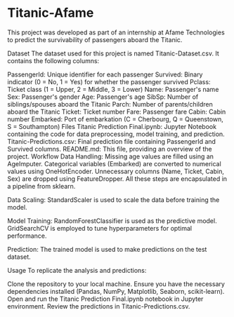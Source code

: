 # Titanic-Afame
This project was developed as part of an internship at Afame Technologies to predict the survivability of passengers aboard the Titanic.

Dataset
The dataset used for this project is named Titanic-Dataset.csv. It contains the following columns:

PassengerId: Unique identifier for each passenger
Survived: Binary indicator (0 = No, 1 = Yes) for whether the passenger survived
Pclass: Ticket class (1 = Upper, 2 = Middle, 3 = Lower)
Name: Passenger's name
Sex: Passenger's gender
Age: Passenger's age
SibSp: Number of siblings/spouses aboard the Titanic
Parch: Number of parents/children aboard the Titanic
Ticket: Ticket number
Fare: Passenger fare
Cabin: Cabin number
Embarked: Port of embarkation (C = Cherbourg, Q = Queenstown, S = Southampton)
Files
Titanic Prediction Final.ipynb: Jupyter Notebook containing the code for data preprocessing, model training, and prediction.
Titanic-Predictions.csv: Final prediction file containing PassengerId and Survived columns.
README.md: This file, providing an overview of the project.
Workflow
Data Handling: Missing age values are filled using an AgeImputer. Categorical variables (Embarked) are converted to numerical values using OneHotEncoder. Unnecessary columns (Name, Ticket, Cabin, Sex) are dropped using FeatureDropper. All these steps are encapsulated in a pipeline from sklearn.

Data Scaling: StandardScaler is used to scale the data before training the model.

Model Training: RandomForestClassifier is used as the predictive model. GridSearchCV is employed to tune hyperparameters for optimal performance.

Prediction: The trained model is used to make predictions on the test dataset.

Usage
To replicate the analysis and predictions:

Clone the repository to your local machine.
Ensure you have the necessary dependencies installed (Pandas, NumPy, Matplotlib, Seaborn, scikit-learn).
Open and run the Titanic Prediction Final.ipynb notebook in Jupyter environment.
Review the predictions in Titanic-Predictions.csv.
